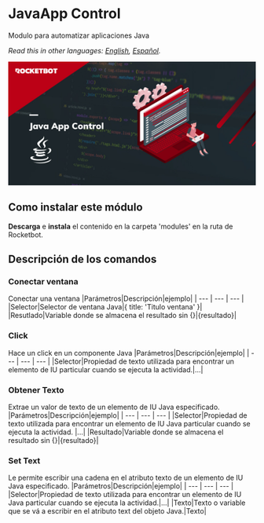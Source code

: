# JavaApp Control
  
Modulo para automatizar aplicaciones Java  

*Read this in other languages: [English](Manual_JavaAppControl.md), [Español](Manual_JavaAppControl.es.md).*
  
![banner](imgs/Banner_JavaAppControl.png)
## Como instalar este módulo
  
__Descarga__ e __instala__ el contenido en la carpeta 'modules' en la ruta de Rocketbot.  



## Descripción de los comandos

### Conectar ventana
  
Conectar una ventana
|Parámetros|Descripción|ejemplo|
| --- | --- | --- |
|Selector|Selector de ventana Java|{ title: 'Titulo ventana' }|
|Resutlado|Variable donde se almacena el resultado sin {}|{resultado}|

### Click
  
Hace un click en un componente Java
|Parámetros|Descripción|ejemplo|
| --- | --- | --- |
|Selector|Propiedad de texto utilizada para encontrar un elemento de IU particular cuando se ejecuta la actividad.|...|

### Obtener Texto
  
Extrae un valor de texto de un elemento de IU Java especificado.
|Parámetros|Descripción|ejemplo|
| --- | --- | --- |
|Selector|Propiedad de texto utilizada para encontrar un elemento de IU Java particular cuando se ejecuta la actividad. |...|
|Resultado|Variable donde se almacena el resultado sin {}|{resultado}|

### Set Text
  
Le permite escribir una cadena en el atributo texto de un elemento de IU Java especificado.
|Parámetros|Descripción|ejemplo|
| --- | --- | --- |
|Selector|Propiedad de texto utilizada para encontrar un elemento de IU Java particular cuando se ejecuta la actividad.|...|
|Texto|Texto o variable que se vá a escribir en el atributo text del objeto Java.|Texto|
